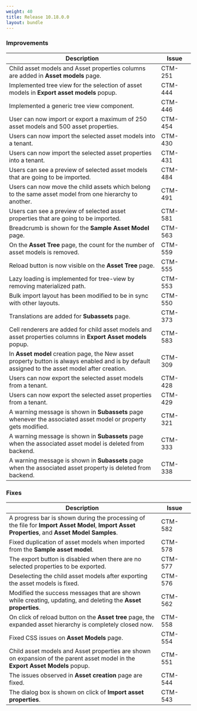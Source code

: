 ```yaml
---
weight: 40
title: Release 10.18.0.0
layout: bundle
---
```


### Improvements

<div><table ><colgroup>
<col style="width: 70%;"><col style="width: 15%;"></colgroup>
<thead><tr>
<th>
Description</th>
<th>
Issue</th>
</tr>
</thead><tbody>

<tr>
<td>Child asset models and Asset properties columns are added in <b>Asset models</b> page.</td>
<td>CTM-251</td>
</tr>

<tr>
<td>Implemented tree view for the selection of asset models in <b>Export asset models</b> popup.</td>
<td>CTM-444</td>
</tr>

<tr>
<td>Implemented a generic tree view component.</td>
<td>CTM-446</td>
</tr>

<tr>
<td>User can now import or export a maximum of 250 asset models and 500 asset properties.</td>
<td>CTM-454</td>
</tr>

<tr>
<td>Users can now import the selected asset models into a tenant.</td>
<td>CTM-430</td>
</tr

<tr>
<td>Users can now import the selected asset properties into a tenant.</td>
<td>CTM-431</td>
</tr

<tr>
<td>Users can see a preview of selected asset models that are going to be imported.</td>
<td>CTM-484</td>
</tr>

<tr>
<td>Users can now move the child assets which belong to the same asset model from one hierarchy to another.</td>
<td>CTM-491</td>
</tr>

<tr>
<td>Users can see a preview of selected asset properties that are going to be imported.</td>
<td>CTM-581</td>
</tr>

<tr>
<td>Breadcrumb is shown for the <b>Sample Asset Model</b> page.</td>
<td>CTM-563</td>
</tr>

<tr>
<td>On the <b>Asset Tree</b> page, the count for the number of asset models is removed.</td>
<td>CTM-559</td>
</tr>

<tr>
<td>Reload button is now visible on the <b>Asset Tree</b> page.</td>
<td>CTM-555</td>
</tr>

<tr>
<td>Lazy loading is implemented for tree-view by removing materialized path.</td>
<td>CTM-553</td>
</tr>

<tr>
<td>Bulk import layout has been modified to be in sync with other layouts.</td>
<td>CTM-550</td>
</tr>

<tr>
<td>Translations are added for <b>Subassets</b> page.</td>
<td>CTM-373</td>
</tr>

<tr>
<td>Cell renderers are added for child asset models and asset properties columns in <b>Export Asset models</b> popup.</td>
<td>CTM-583</td>
</tr>

<tr>
<td>In <b>Asset model</b> creation page, the New asset property button is always enabled and is by default assigned to the asset model after creation.</td>
<td>CTM-309</td>
</tr>

<tr>
<td>Users can now export the selected asset models from a tenant.</td>
<td>CTM-428</td>
</tr>

<tr>
<td>Users can now export the selected asset properties from a tenant.</td>
<td>CTM-429</td>
</tr>

<tr>
<td>A warning message is shown in <b>Subassets</b> page whenever the associated asset model or property gets modified.</td>
<td>CTM-321</td>
</tr>

<tr>
<td>A warning message is shown in <b>Subassets</b> page when the associated asset model is deleted from backend.</td>
<td>CTM-333</td>
</tr>

<tr>
<td>A warning message is shown in <b>Subassets</b> page when the associated asset property is deleted from backend.</td>
<td>CTM-338</td>
</tr>

</tbody></table></div>

### Fixes

<div><table ><colgroup>
<col style="width: 70%;"><col style="width: 15%;"></colgroup>
<thead><tr>
<th>
Description</th>
<th>
Issue</th>
</tr>
</thead><tbody>

<tr>
<td>A progress bar is shown during the processing of the file for <b>Import Asset Model</b>, <b>Import Asset Properties</b>, and <b>Asset Model Samples</b>.</td>
<td>CTM-582</td>
</tr>

<tr>
<td>Fixed duplication of asset models when imported from the <b>Sample asset model</b>.</td>
<td>CTM-578</td>
</tr>

<tr>
<td>The export button is disabled when there are no selected properties to be exported.</td>
<td>CTM-577</td>
</tr>

<tr>
<td>Deselecting the child asset models after exporting the asset models is fixed. </td>
<td>CTM-576</td>
</tr>

<tr>
<td>Modified the success messages that are shown while creating, updating, and deleting the <b>Asset properties</b>.</td>
<td>CTM-562</td>
</tr>

<tr>
<td>On click of reload button on the <b>Asset tree</b> page, the expanded asset hierarchy is completely closed now.</td>
<td>CTM-558</td>
</tr>

<tr>
<td>Fixed CSS issues on <b>Asset Models</b> page.</td>
<td>CTM-554</td>
</tr>

<tr>
<td>Child asset models and Asset properties are shown on expansion of the parent asset model in the <b>Export Asset Models</b> popup.</td>
<td>CTM-551</td>
</tr>

<tr>
<td>The issues observed in <b>Asset creation</b> page are fixed.</td>
<td>CTM-544</td>
</tr>

<tr>
<td>The dialog box is shown on click of <b>Import asset properties</b>.</td>
<td>CTM-543</td>
</tr>

</tbody></table></div>
